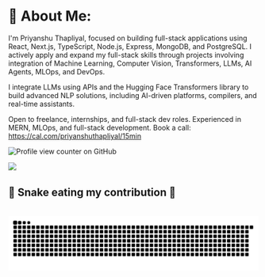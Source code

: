 # 💫 About Me:
I'm Priyanshu Thapliyal, focused on building full-stack applications using React, Next.js, TypeScript, Node.js, Express, MongoDB, and PostgreSQL. I actively apply and expand my full-stack skills through projects involving integration of Machine Learning, Computer Vision, Transformers, LLMs, AI Agents, MLOps, and DevOps.

I integrate LLMs using APIs and the Hugging Face Transformers library to build advanced NLP solutions, including AI-driven platforms, compilers, and real-time assistants.

Open to freelance, internships, and full-stack dev roles. Experienced in MERN, MLOps, and full-stack development.
Book a call: https://cal.com/priyanshuthapliyal/15min

![Profile view counter on GitHub](https://komarev.com/ghpvc/?username=priyanshuthapliyal2005)


<!-- Proudly created with GPRM ( https://gprm.itsvg.in )
[![Hacktoberfest 2023](https://img.shields.io/badge/Hacktoberfest-2023-blueviolet)](https://hacktoberfest.com/)
[![Hack-squad 2023](https://img.shields.io/badge/Hack--squad-2023-brightgreen)](https://www.hacksquad.dev/team/checkmate-4yRyh/)
### My 2023 Hacktoberfest Badges:
<p align="center">
  <a href="https://holopin.io/@priyanshuthapliyal2005">
    <img src="https://holopin.me/priyanshuthapliyal2005" alt="Check out my Holopin badges" />
  </a>
</p>
 -->
 
[![](https://visitcount.itsvg.in/api?id=Priyanshuthapliyal2005&icon=8&color=0)](https://visitcount.itsvg.in)


<!-- 
## 🌐 Socials:
[![Discord](https://img.shields.io/badge/Discord-%237289DA.svg?logo=discord&logoColor=white)](https://discord.gg/930471162302062704) [![Instagram](https://img.shields.io/badge/Instagram-%23E4405F.svg?logo=Instagram&logoColor=white)](https://instagram.com/priyanshu_1_1_) [![LinkedIn](https://img.shields.io/badge/LinkedIn-%230077B5.svg?logo=linkedin&logoColor=white)](https://linkedin.com/in/priyanshu-thapliyal) [![LeetCode](https://img.shields.io/badge/LeetCode-%23FFA116.svg?logo=leetcode&logoColor=white)](https://leetcode.com/priyanshuthapliyal/)
 -->
 
<div align="left">
  <h2>🐍 Snake eating my contribution 🐍</h2>
  <br />
  <picture>
    <source media="(prefers-color-scheme: dark)" srcset="https://github.com/Priyanshuthapliyal2005/Priyanshuthapliyal2005/blob/output/github-contribution-grid-snake-dark.svg" />
    <source media="(prefers-color-scheme: light), (prefers-color-scheme: no-preference)" srcset="https://github.com/Priyanshuthapliyal2005/Priyanshuthapliyal2005/blob/output/github-contribution-grid-snake.svg" />
    <img src="https://github.com/Priyanshuthapliyal2005/Priyanshuthapliyal2005/blob/output/github-contribution-grid-snake.svg" alt="github-snake" />
  </picture>
  <br />
  <br />
  <br />
</div>
<!-- 
### 📊 GitHub & LeetCode Stats
<!-- 
<table>
<tr>
<td width="50%" align="center">
    <img src="https://github-readme-stats.vercel.app/api?username=priyanshuthapliyal2005&theme=tokyonight&show_icons=true&hide_border=true&count_private=true" alt="GitHub Stats" /><br/>
    <img src="https://github-readme-streak-stats.herokuapp.com/?user=priyanshuthapliyal2005&theme=tokyonight&hide_border=true" alt="GitHub Streak" /><br/>
    <img src="https://github-readme-stats.vercel.app/api/top-langs/?username=priyanshuthapliyal2005&theme=tokyonight&show_icons=true&hide_border=true&layout=compact" alt="Top Languages" />
</td>
<td width="50%" align="center">
    <a href="https://leetcode.com/priyanshuthapliyal/">
        <img src="https://leetcode-badge-showcase.vercel.app/api?username=priyanshuthapliyal&theme=onedark&border=no-border" alt="LeetCode Stats" />
    </a>
</td>
</tr>
</table>
 -->
<!-- 
# 📊 GitHub Comtribution Graph:
<!-- contribution graph
<a href="https://github.com/Ashutosh00710/github-readme-activity-graph" title="Go to Source">
  <picture>
    <source media="(prefers-color-scheme: dark)" srcset="https://github-readme-activity-graph.vercel.app/graph?username=Priyanshuthapliyal2005&theme=react-dark" />
    <source media="(prefers-color-scheme: light), (prefers-color-scheme: no-preference)" srcset="https://github-readme-activity-graph.vercel.app/graph?username=Priyanshuthapliyal2005&bg_color=ffffff&color=708090&line=24292e&point=24292e&area=true&hide_border=true" />
    <img width="100%" src="https://github-readme-activity-graph.vercel.app/graph?username=Priyanshuthapliyal2005&bg_color=ffffff&color=708090&line=24292e&point=24292e&area=true&hide_border=true" alt="Priyanshuthapliyal2005's contribution graph" />
  </picture>
</a>
<hr />
<hr>
<span>
<div align="center">
  <img src="http://github-profile-summary-cards.vercel.app/api/cards/profile-details?username=Priyanshuthapliyal2005&theme=rose_pine" width="90%" alt="stats graph"/>
 -->
